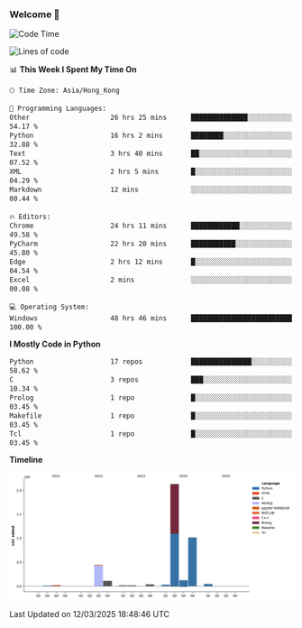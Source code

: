 ### Welcome 👋

<!--START_SECTION:waka-->
![Code Time](http://img.shields.io/badge/Code%20Time-1%2C621%20hrs%2055%20mins-blue)

![Lines of code](https://img.shields.io/badge/From%20Hello%20World%20I%27ve%20Written-4.0%20million%20lines%20of%20code-blue)

📊 **This Week I Spent My Time On** 

```text
🕑︎ Time Zone: Asia/Hong_Kong

💬 Programming Languages: 
Other                    26 hrs 25 mins      ██████████████░░░░░░░░░░░   54.17 % 
Python                   16 hrs 2 mins       ████████░░░░░░░░░░░░░░░░░   32.88 % 
Text                     3 hrs 40 mins       ██░░░░░░░░░░░░░░░░░░░░░░░   07.52 % 
XML                      2 hrs 5 mins        █░░░░░░░░░░░░░░░░░░░░░░░░   04.29 % 
Markdown                 12 mins             ░░░░░░░░░░░░░░░░░░░░░░░░░   00.44 % 

🔥 Editors: 
Chrome                   24 hrs 11 mins      ████████████░░░░░░░░░░░░░   49.58 % 
PyCharm                  22 hrs 20 mins      ███████████░░░░░░░░░░░░░░   45.80 % 
Edge                     2 hrs 12 mins       █░░░░░░░░░░░░░░░░░░░░░░░░   04.54 % 
Excel                    2 mins              ░░░░░░░░░░░░░░░░░░░░░░░░░   00.08 % 

💻 Operating System: 
Windows                  48 hrs 46 mins      █████████████████████████   100.00 % 
```

**I Mostly Code in Python** 

```text
Python                   17 repos            ███████████████░░░░░░░░░░   58.62 % 
C                        3 repos             ███░░░░░░░░░░░░░░░░░░░░░░   10.34 % 
Prolog                   1 repo              █░░░░░░░░░░░░░░░░░░░░░░░░   03.45 % 
Makefile                 1 repo              █░░░░░░░░░░░░░░░░░░░░░░░░   03.45 % 
Tcl                      1 repo              █░░░░░░░░░░░░░░░░░░░░░░░░   03.45 % 
```



**Timeline**

![Lines of Code chart](https://raw.githubusercontent.com/xhj2501/xhj2501/main/assets/bar_graph.png)


 Last Updated on 12/03/2025 18:48:46 UTC
<!--END_SECTION:waka-->

